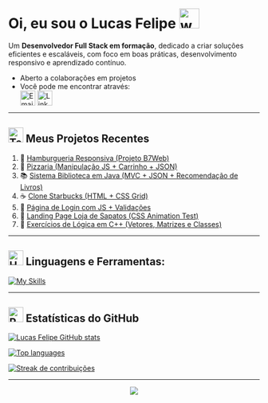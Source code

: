 # Oi, eu sou o Lucas Felipe <img src="https://user-images.githubusercontent.com/72663882/171687151-bb31c996-c9d2-49c8-b593-734946893b23.gif" alt="waving hand gif" aria-hidden="true" width="40" />

Um **Desenvolvedor Full Stack em formação**, dedicado a criar soluções eficientes e escaláveis, com foco em boas práticas, desenvolvimento responsivo e aprendizado contínuo.  
- Aberto a colaborações em projetos  
- Você pode me encontrar através:  
<a href="mailto:lucasfelipemartins789@gmail.com" title="Email"><img alt="Email" src="https://img.shields.io/badge/Gmail-D14836?style=for-the-badge&logo=gmail&logoColor=white" height="30" align="center"/></a> <a href="https://www.linkedin.com/in/lucas-felipe-martins-0a18412b8?utm_source=share&utm_campaign=share_via&utm_content=profile&utm_medium=android_app" title="LinkedIn"><img  alt="LinkedIn" title="LinkedIn" src="https://img.shields.io/static/v1?message=LinkedIn&logo=linkedin&label=&color=0077B5&logoColor=white&labelColor=&style=for-the-badge" height="30" align="center" /></a>  

---

## <img src="https://raw.githubusercontent.com/Tarikul-Islam-Anik/Animated-Fluent-Emojis/master/Emojis/People/Technologist.png" alt="Technologist" width="30" height="30" /> Meus Projetos Recentes  

1. 🍔 [Hamburgueria Responsiva (Projeto B7Web)](https://github.com/LucasFelipeMartins/hamburgueria)  
2. 🍕 [Pizzaria (Manipulação JS + Carrinho + JSON)](https://github.com/LucasFelipeMartins/pizzaria)  
3. 📚 [Sistema Biblioteca em Java (MVC + JSON + Recomendação de Livros)](https://github.com/LucasFelipeMartins/biblioteca-java)  
4. ☕ [Clone Starbucks (HTML + CSS Grid)](https://github.com/LucasFelipeMartins/starbucks-clone)  
5. 🔑 [Página de Login com JS + Validações](https://github.com/LucasFelipeMartins/login-js)  
6. 🥿 [Landing Page Loja de Sapatos (CSS Animation Test)](https://github.com/LucasFelipeMartins/landing-shoes)  
7. 🔢 [Exercícios de Lógica em C++ (Vetores, Matrizes e Classes)](https://github.com/LucasFelipeMartins/exercicios-cpp)  

---

## <img src="https://raw.githubusercontent.com/Tarikul-Islam-Anik/Animated-Fluent-Emojis/master/Emojis/Objects/Hammer%20and%20Wrench.png" alt="Hammer and Wrench" width="30" height="30" /> **Linguagens e Ferramentas:**  

[![My Skills](https://skillicons.dev/icons?i=html,css,tailwind,bootstrap,js,react,ts,nextjs,nodejs,adonis,cpp,java,php,laravel,py,git,github,vscode,postgres,mysql,&perline=13)](#)


---

## <img src="https://raw.githubusercontent.com/Tarikul-Islam-Anik/Animated-Fluent-Emojis/master/Emojis/Travel%20and%20places/Rocket.png" alt="Rocket" width="30" height="30" /> Estatísticas do GitHub  

[![Lucas Felipe GitHub stats](https://bad-apple-github-readme.vercel.app/api?username=LucasFelipeMartins&show_icons=true&count_private=true&line_height=20&icon_color=00b3ff&theme=blue-green&title_color=00b3ff)](#)  

[![Top languages](https://github-readme-stats.vercel.app/api/top-langs/?username=LucasFelipeMartins&layout=compact&count_private=true&theme=blue-green&title_color=00b3ff)](#)  

[![Streak de contribuições](https://streak-stats.demolab.com/?user=LucasFelipeMartins&count_private=true&theme=blue-green&title_color=00b3ff)](https://github.com/LucasFelipeMartins)

---

<p align="center">
     <img src="https://capsule-render.vercel.app/api?type=waving&color=gradient&height=100&section=footer"/>
</p>
